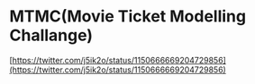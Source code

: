 # MTMC(Movie Ticket Modelling Challange)

[https://twitter.com/j5ik2o/status/1150666669204729856](https://twitter.com/j5ik2o/status/1150666669204729856)
